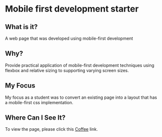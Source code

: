 # Mobile first development starter

## What is it?
A web page that was developed using mobile-first development 

## Why?
Provide practical application of mobile-first development techniques using flexbox and relative sizing to supporting varying screen sizes.

## My Focus
My focus as a student was to convert an existing page into a layout that has a mobile-first css implementation.

## Where Can I See It?
To view the page, please click this [Coffee](https://sprout90.github.io/starter-mobile-first-development/) link.